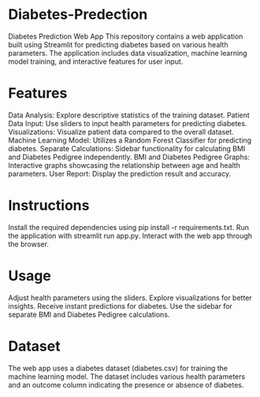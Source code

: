 # Diabetes-Predection
Diabetes Prediction Web App This repository contains a web application built using Streamlit for predicting diabetes based on various health parameters. The application includes data visualization, machine learning model training, and interactive features for user input.

# Features

Data Analysis: Explore descriptive statistics of the training dataset.
Patient Data Input: Use sliders to input health parameters for predicting diabetes.
Visualizations: Visualize patient data compared to the overall dataset.
Machine Learning Model: Utilizes a Random Forest Classifier for predicting diabetes.
Separate Calculations: Sidebar functionality for calculating BMI and Diabetes Pedigree independently.
BMI and Diabetes Pedigree Graphs: Interactive graphs showcasing the relationship between age and health parameters.
User Report: Display the prediction result and accuracy.

# Instructions

Install the required dependencies using pip install -r requirements.txt.
Run the application with streamlit run app.py.
Interact with the web app through the browser.

# Usage

Adjust health parameters using the sliders.
Explore visualizations for better insights.
Receive instant predictions for diabetes.
Use the sidebar for separate BMI and Diabetes Pedigree calculations.

# Dataset

The web app uses a diabetes dataset (diabetes.csv) for training the machine learning model. The dataset includes various health parameters and an outcome column indicating the presence or absence of diabetes.
